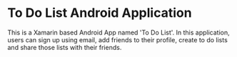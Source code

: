 # To Do List Android Application

This is a Xamarin based Android App named 'To Do List'.
In this application, users can sign up using email, add friends to their profile, create to do lists and share those lists with their friends.
